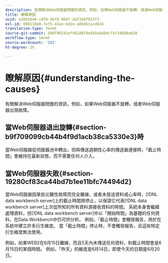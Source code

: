 ```yaml
---
description: 有關解決Web伺服器問題的資訊，例如，如果Web伺服器不旋轉，或者Web伺服器出現故障。
title: 瞭解原因
uuid: a2801040-c859-4bf8-90d7-daf3d4f633f3
exl-id: 008116b0-7ef5-41ee-bd2e-a86d61acd634
translation-type: tm+mt
source-git-commit: d9df90242ef96188f4e4b5e6d04cfef196b0a628
workflow-type: tm+mt
source-wordcount: '263'
ht-degree: 2%

---
```


# 瞭解原因{#understanding-the-causes}

有關解決Web伺服器問題的資訊，例如，如果Web伺服器不旋轉，或者Web伺服器出現故障。

## 當Web伺服器退出旋轉{#section-b9f709099cb44b4f9d1acb38ca5330e3}時

當Web伺服器從伺服器池中轉出，但與傳送週期性心率的傳送器連接時，「截止時間」會維持在最新狀態，而不需要任何人介入。

## 當Web伺服器失敗{#section-19280cf83ca44bd7b1ee11bfc74494d2}

當Web伺服器因某些災難性故障而完全離線，或者未發送資料或心率時，[!DNL data workbench server]上的截止時間將停止，以保證它代表[!DNL data workbench server]上次從所知的所有資料源接收資料的時間。 系統本身會繼續處理資料，但[!DNL data workbench server]中以「開始時間」為基礎的任何資料，在Data Workbench中仍可供分析。 例如，「截止時間」會觸發報告，用於在系統中建立許多衍生維度。 當「截止時間」停止時，不會觸發報告，且這些特定衍生維度無法使用。

例如，如果WEB2在6月15日離線，而且5天內未傳送任何資料，則截止時間會是6月15日的某個時間。 例如，「昨天」的維度是6月14日，即使今天的日期是6月20日。

